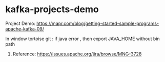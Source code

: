 # kafka-projects-demo
Project Demo: https://mapr.com/blog/getting-started-sample-programs-apache-kafka-09/

In window tortoise git : if java error , then export JAVA_HOME without bin path
1. Reference: https://issues.apache.org/jira/browse/MNG-3728
